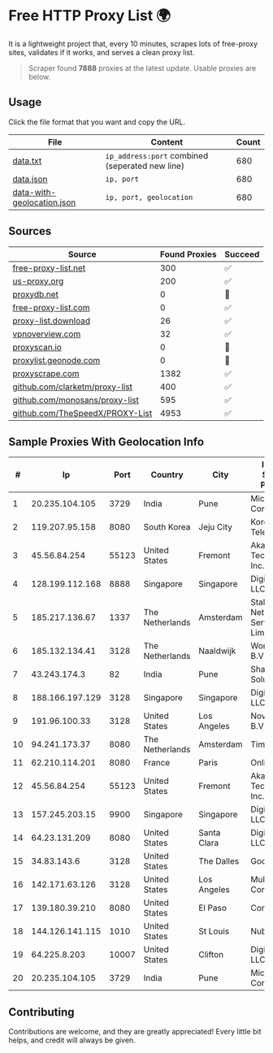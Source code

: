 
# Free HTTP Proxy List 🌍

It is a lightweight project that, every 10 minutes, scrapes lots of free-proxy sites, validates if it works, and serves a clean proxy list.


> Scraper found **7888** proxies at the latest update. Usable proxies are below.

## Usage

Click the file format that you want and copy the URL.


|File|Content|Count|
|----|-------|-----|
|[data.txt](https://raw.githubusercontent.com/themiralay/Proxy-List-World/master/data.txt)|`ip_address:port` combined (seperated new line)|680|
|[data.json](https://raw.githubusercontent.com/themiralay/Proxy-List-World/master/data.json)|`ip, port`|680|
|[data-with-geolocation.json](https://raw.githubusercontent.com/themiralay/Proxy-List-World/master/data-with-geolocation.json)|`ip, port, geolocation`|680|

## Sources

|Source|Found Proxies|Succeed|
|------|-------------|-------|
|[free-proxy-list.net](https://free-proxy-list.net)|300|✅|
|[us-proxy.org](https://www.us-proxy.org)|200|✅|
|[proxydb.net](http://proxydb.net)|0|🚫|
|[free-proxy-list.com](https://free-proxy-list.com/?page=&port=&type%5B%5D=http&type%5B%5D=https&up_time=0&search=Search)|0|✅|
|[proxy-list.download](https://www.proxy-list.download/HTTP)|26|✅|
|[vpnoverview.com](https://vpnoverview.com/privacy/anonymous-browsing/free-proxy-servers)|32|✅|
|[proxyscan.io](https://www.proxyscan.io)|0|🚫|
|[proxylist.geonode.com](https://proxylist.geonode.com/api/proxy-list?limit=300&page=1&sort_by=lastChecked&sort_type=desc&protocols=http,https)|0|🚫|
|[proxyscrape.com](https://api.proxyscrape.com/v2/?request=displayproxies&protocol=http&timeout=10000&country=all&ssl=all&anonymity=all)|1382|✅|
|[github.com/clarketm/proxy-list](https://raw.githubusercontent.com/clarketm/proxy-list/master/proxy-list-raw.txt)|400|✅|
|[github.com/monosans/proxy-list](https://raw.githubusercontent.com/monosans/proxy-list/main/proxies/http.txt)|595|✅|
|[github.com/TheSpeedX/PROXY-List](https://raw.githubusercontent.com/TheSpeedX/PROXY-List/master/http.txt)|4953|✅|


## Sample Proxies With Geolocation Info

|#|Ip|Port|Country|City|Internet Service Provider|
|-|--|----|-------|----|-------------------------|
|1|20.235.104.105|3729|India|Pune|Microsoft Corporation|
|2|119.207.95.158|8080|South Korea|Jeju City|Korea Telecom|
|3|45.56.84.254|55123|United States|Fremont|Akamai Technologies, Inc.|
|4|128.199.112.168|8888|Singapore|Singapore|DigitalOcean, LLC|
|5|185.217.136.67|1337|The Netherlands|Amsterdam|Stallion Network Services Limited|
|6|185.132.134.41|3128|The Netherlands|Naaldwijk|WorldStream B.V.|
|7|43.243.174.3|82|India|Pune|Shah Solutions|
|8|188.166.197.129|3128|Singapore|Singapore|DigitalOcean, LLC|
|9|191.96.100.33|3128|United States|Los Angeles|NovoServe B.V.|
|10|94.241.173.37|8080|The Netherlands|Amsterdam|TimeWeb Ltd.|
|11|62.210.114.201|8080|France|Paris|Online SAS|
|12|45.56.84.254|55123|United States|Fremont|Akamai Technologies, Inc.|
|13|157.245.203.15|9900|Singapore|Singapore|DigitalOcean, LLC|
|14|64.23.131.209|8080|United States|Santa Clara|DigitalOcean, LLC|
|15|34.83.143.6|3128|United States|The Dalles|Google LLC|
|16|142.171.63.126|3128|United States|Los Angeles|Multacom Corporation|
|17|139.180.39.210|8080|United States|El Paso|Conterra|
|18|144.126.141.115|1010|United States|St Louis|Nubes, LLC|
|19|64.225.8.203|10007|United States|Clifton|DigitalOcean, LLC|
|20|20.235.104.105|3729|India|Pune|Microsoft Corporation|



## Contributing

Contributions are welcome, and they are greatly appreciated! Every
little bit helps, and credit will always be given.

